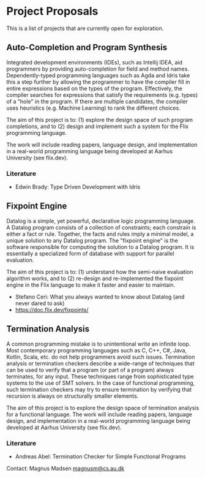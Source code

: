 # Project Proposals

This is a list of projects that are currently open for exploration.

## Auto-Completion and Program Synthesis
Integrated development environments (IDEs), such as Intellij IDEA, aid programmers by providing auto-completion for 
field and method names. Dependently-typed programming languages such as Agda and Idris take
this a step further by allowing the programmer to have the compiler fill in entire expressions based on the
types of the program. Effectively, the compiler searches for expressions that satisfy the requirements (e.g. types)
of a "hole" in the program. If there are multiple candidates, the compiler uses heuristics (e.g. Machine Learning) to 
rank the different choices.

The aim of this project is to: (1) explore the design space of such program completions, and to 
(2) design and implement such a system for the Flix programming language.

The work will include reading papers, language design, and implementation in a real-world programming language
being developed at Aarhus University (see flix.dev).

### Literature
- Edwin Brady: Type Driven Development with Idris



## Fixpoint Engine
Datalog is a simple, yet powerful, declarative logic programming language. A Datalog program consists of a 
collection of constraints; each constrain is either a fact or rule. Together, the facts and rules imply a minimal
model, a unique solution to any Datalog program. The "fixpoint engine" is the software responsible for computing
the solution to a Datalog program. It is essentially a specialized form of database with support for parallel
evaluation.

The aim of this project is to: (1) understand how the semi-naive evaluation algorithm works, and to
(2) re-design and re-implemented the fixpoint engine in the Flix language to make it faster and easier to maintain.

- Stefano Ceri: What you always wanted to know about Datalog (and never dared to ask)
- https://doc.flix.dev/fixpoints/



## Termination Analysis
A common programming mistake is to unintentional write an infinite loop. 
Most contemporary programming languages such as C, C++, C#, Java, Kotlin, Scala, etc. do not help programmers avoid such issues.
Termination analysis or termination checkers describe a wide-range of techniques that can be used to verify that a program 
(or part of a program) always terminates, for any input. These techniques range from sophisticated type systems to the use of
SMT solvers. In the case of functional programming, such termination checkers may try to ensure termination by 
verifying that recursion is always on structurally smaller elements. 

The aim of this project is to explore the design space of termination analysis for a functional language.
The work will include reading papers, language design, and implementation in a real-world programming language
being developed at Aarhus University (see flix.dev).

### Literature
- Andreas Abel: Termination Checker for Simple Functional Programs

Contact: Magnus Madsen <magnusm@cs.au.dk>
